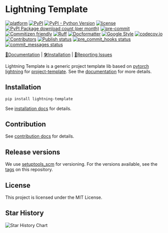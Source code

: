 # Lightning Template

[![platform](https://img.shields.io/badge/platform-Linux%7CWindows%7CmacOS-blue)](https://lightning-template.readthedocs.io)
[![PyPI](https://img.shields.io/pypi/v/lightning-template)](https://pypi.org/project/lightning-template)
[![PyPI - Python Version](https://img.shields.io/pypi/pyversions/lightning-template)](https://pypi.org/project/lightning-template/)
[![license](https://img.shields.io/pypi/l/lightning_template)](https://github.com/shenmishajing/lightning_template/blob/master/LICENSE)
[![PyPI Package download count (per month)](https://img.shields.io/pypi/dm/lightning_template)](https://pypi.org/project/lightning_template/)
[![pre-commit](https://img.shields.io/badge/pre--commit-enabled-brightgreen?logo=pre-commit)](https://github.com/pre-commit/pre-commit)
[![Commitizen friendly](https://img.shields.io/badge/commitizen-friendly-brightgreen.svg)](http://commitizen.github.io/cz-cli/)
[![Ruff](https://img.shields.io/endpoint?url=https://raw.githubusercontent.com/astral-sh/ruff/main/assets/badge/v2.json)](https://github.com/astral-sh/ruff)
[![Docformatter](https://img.shields.io/badge/%20formatter-docformatter-fedcba.svg)](https://github.com/PyCQA/docformatter)
[![Google Style](https://img.shields.io/badge/%20style-google-3666d6.svg)](https://google.github.io/styleguide/pyguide.html#s3.8-comments-and-docstrings)
[![codecov.io](https://img.shields.io/codecov/c/github/shenmishajing/lightning_template.svg)](https://codecov.io/github/shenmishajing/lightning_template?branch=master)
[![Contributors](https://img.shields.io/github/contributors/shenmishajing/lightning_template.svg)](https://github.com/shenmishajing/lightning_template/graphs/contributors)
[![Publish status](https://github.com/shenmishajing/lightning_template/actions/workflows/publish.yml/badge.svg)](https://github.com/shenmishajing/lightning_template/actions/workflows/publish.yml)
[![pre_commit_hooks status](https://github.com/shenmishajing/lightning_template/actions/workflows/check_pre_commit_hooks.yml/badge.svg)](https://github.com/shenmishajing/lightning_template/actions/workflows/check_pre_commit_hooks.yml)
[![commit_messages status](https://github.com/shenmishajing/lightning_template/actions/workflows/check_commit_messages.yml/badge.svg)](https://github.com/shenmishajing/lightning_template/actions/workflows/check_commit_messages.yml)

[📘Documentation](https://lightning-template.readthedocs.io) |
[🛠️Installation](https://lightning-template.readthedocs.io/en/latest/get_started/installation.html) |
[🤔Reporting Issues](https://github.com/shenmishajing/lightning_template/issues)

Lightning Template is a generic project template lib based on [pytorch lightning](https://pytorch-lightning.readthedocs.io/en/stable/) for [project-template](https://github.com/shenmishajing/project_template). See the [documentation](https://lightning-template.readthedocs.io) for more details.

## Installation

```bash
pip install lightning-template
```

See [installation docs](docs/get_started/installation.md) for details.

## Contribution

See [contribution docs](docs/get_started/contribution.md) for details.

## Release versions

We use [setuptools_scm](https://github.com/pypa/setuptools_scm/) for versioning. For the versions available, see the [tags](https://github.com/shenmishajing/lightning_template/tags) on this repository.

## License

This project is licensed under the MIT License.

## Star History

<picture>
  <source
    media="(prefers-color-scheme: dark)"
    srcset="
      https://api.star-history.com/svg?repos=shenmishajing/lightning_template&type=Date&theme=dark
    "
  />
  <source
    media="(prefers-color-scheme: light)"
    srcset="
      https://api.star-history.com/svg?repos=shenmishajing/lightning_template&type=Date
    "
  />
  <img
    alt="Star History Chart"
    src="https://api.star-history.com/svg?repos=shenmishajing/lightning_template&type=Date"
  />
</picture>
